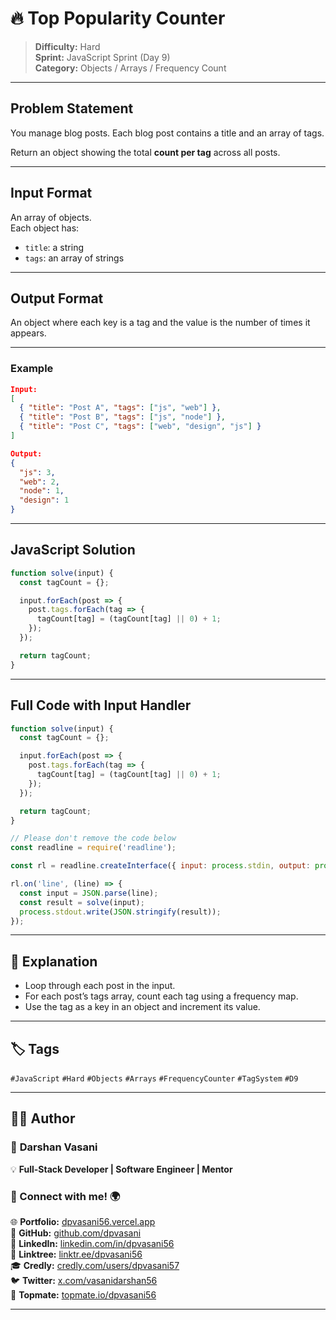 # 🔥 Top Popularity Counter

> **Difficulty:** Hard  
> **Sprint:** JavaScript Sprint (Day 9)  
> **Category:** Objects / Arrays / Frequency Count

---

## Problem Statement

You manage blog posts. Each blog post contains a title and an array of tags.

Return an object showing the total **count per tag** across all posts.

---

## Input Format

An array of objects.  
Each object has:
- `title`: a string
- `tags`: an array of strings

---

## Output Format

An object where each key is a tag and the value is the number of times it appears.

---

### Example

```json
Input:
[
  { "title": "Post A", "tags": ["js", "web"] },
  { "title": "Post B", "tags": ["js", "node"] },
  { "title": "Post C", "tags": ["web", "design", "js"] }
]

Output:
{
  "js": 3,
  "web": 2,
  "node": 1,
  "design": 1
}
```

---

## JavaScript Solution

```js
function solve(input) {
  const tagCount = {};

  input.forEach(post => {
    post.tags.forEach(tag => {
      tagCount[tag] = (tagCount[tag] || 0) + 1;
    });
  });

  return tagCount;
}
```

---

## Full Code with Input Handler

```js
function solve(input) {
  const tagCount = {};

  input.forEach(post => {
    post.tags.forEach(tag => {
      tagCount[tag] = (tagCount[tag] || 0) + 1;
    });
  });

  return tagCount;
}

// Please don't remove the code below
const readline = require('readline');

const rl = readline.createInterface({ input: process.stdin, output: process.stdout });

rl.on('line', (line) => {
  const input = JSON.parse(line);
  const result = solve(input);
  process.stdout.write(JSON.stringify(result));
});
```

---

## 🧠 Explanation

- Loop through each post in the input.
- For each post’s tags array, count each tag using a frequency map.
- Use the tag as a key in an object and increment its value.

---

## 🏷️ Tags

`#JavaScript` `#Hard` `#Objects` `#Arrays` `#FrequencyCounter` `#TagSystem` `#D9`

---

## 👨‍💻 Author  

### 🚀 **Darshan Vasani**  
💡 **Full-Stack Developer | Software Engineer | Mentor**    

### 🔗 Connect with me! 🌍  
🌐 **Portfolio:** [dpvasani56.vercel.app](https://dpvasani56.vercel.app/)  
🐙 **GitHub:** [github.com/dpvasani](https://github.com/dpvasani)  
💼 **LinkedIn:** [linkedin.com/in/dpvasani56](https://www.linkedin.com/in/dpvasani56/)  
🌳 **Linktree:** [linktr.ee/dpvasani56](https://linktr.ee/dpvasani56)  
🎓 **Credly:** [credly.com/users/dpvasani57](https://www.credly.com/users/dpvasani57/)  
🐦 **Twitter:** [x.com/vasanidarshan56](https://x.com/vasanidarshan56)  
📢 **Topmate:** [topmate.io/dpvasani56](https://topmate.io/dpvasani56)  

---
